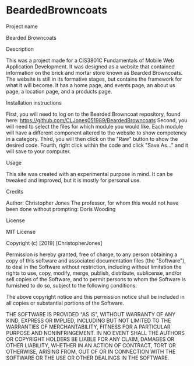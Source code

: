 # BeardedBrowncoats
Project name

  Bearded Browncoats

Description

  This was a project made for a CIS3801C Fundamentals of Mobile Web Application Development. It was designed as a website that contained information on the brick and mortar store known as Bearded Browncoats. The website is still in its formative stages, but contains the framework for what it will become. It has a home page, and events page, an about us page, a location page, and a products page. 

Installation instructions 
  
  First, you will need to log on to the Bearded Browncoat repository, found here: https://github.com/CLJones051989/BeardedBrowncoats
  Second, you will need to select the files for which module you would like. Each module will have a different component altered to the website to show competency in a category. 
  Third, you will then click on the "Raw" button to show the desired code.
  Fourth, right click within the code and click "Save As..." and it will save to your computer. 
  
Usage 

  This site was created with an experimental purpose in mind. It can be tweaked and improved, but it is mostly for personal use. 
  
 
Credits

  Author: Christopher Jones
  The professor, for whom this would not have been done without prompting: Doris Wooding
  
License 

MIT License

Copyright (c) [2019] [ChristopherJones]

Permission is hereby granted, free of charge, to any person obtaining a copy
of this software and associated documentation files (the "Software"), to deal
in the Software without restriction, including without limitation the rights
to use, copy, modify, merge, publish, distribute, sublicense, and/or sell
copies of the Software, and to permit persons to whom the Software is
furnished to do so, subject to the following conditions:

The above copyright notice and this permission notice shall be included in all
copies or substantial portions of the Software.

THE SOFTWARE IS PROVIDED "AS IS", WITHOUT WARRANTY OF ANY KIND, EXPRESS OR
IMPLIED, INCLUDING BUT NOT LIMITED TO THE WARRANTIES OF MERCHANTABILITY,
FITNESS FOR A PARTICULAR PURPOSE AND NONINFRINGEMENT. IN NO EVENT SHALL THE
AUTHORS OR COPYRIGHT HOLDERS BE LIABLE FOR ANY CLAIM, DAMAGES OR OTHER
LIABILITY, WHETHER IN AN ACTION OF CONTRACT, TORT OR OTHERWISE, ARISING FROM,
OUT OF OR IN CONNECTION WITH THE SOFTWARE OR THE USE OR OTHER DEALINGS IN THE
SOFTWARE.

